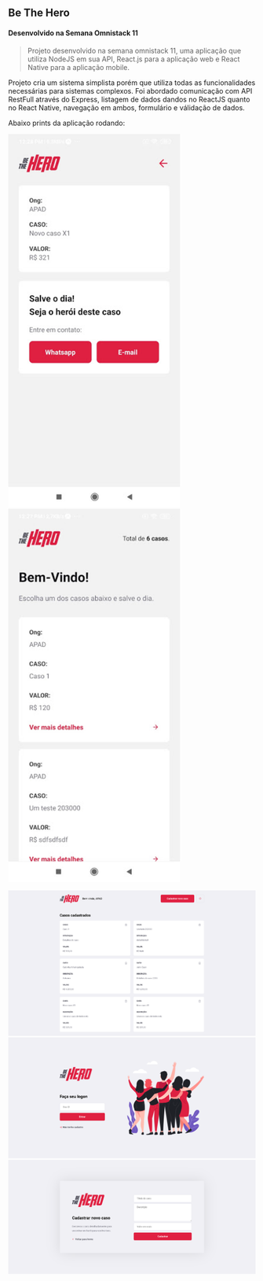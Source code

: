 ## Be The Hero

#### Desenvolvido na Semana Omnistack 11

> Projeto desenvolvido na semana omnistack 11, uma aplicação que utiliza NodeJS em sua API, React.js para a aplicação web e React Native para a aplicação mobile.

Projeto cria um sistema simplista porém que utiliza todas as funcionalidades necessárias para sistemas complexos. Foi abordado comunicação com API RestFull através do Express, listagem de dados dandos no ReactJS quanto no React Native, navegação em ambos, formulário e válidação de dados.

Abaixo prints da aplicação rodando:

<img src="/.github/mob-details.jpg" width="350"> <img src="/.github/mob-home.jpg" width="350">

![](/.github/front-cases.png)
![](/.github/front-login.png)
![](/.github/front-new.png)

